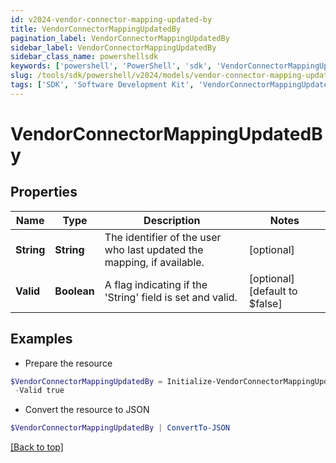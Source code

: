 ```yaml
---
id: v2024-vendor-connector-mapping-updated-by
title: VendorConnectorMappingUpdatedBy
pagination_label: VendorConnectorMappingUpdatedBy
sidebar_label: VendorConnectorMappingUpdatedBy
sidebar_class_name: powershellsdk
keywords: ['powershell', 'PowerShell', 'sdk', 'VendorConnectorMappingUpdatedBy', 'V2024VendorConnectorMappingUpdatedBy'] 
slug: /tools/sdk/powershell/v2024/models/vendor-connector-mapping-updated-by
tags: ['SDK', 'Software Development Kit', 'VendorConnectorMappingUpdatedBy', 'V2024VendorConnectorMappingUpdatedBy']
---
```



# VendorConnectorMappingUpdatedBy

## Properties

Name | Type | Description | Notes
------------ | ------------- | ------------- | -------------
**String** | **String** | The identifier of the user who last updated the mapping, if available. | [optional] 
**Valid** | **Boolean** | A flag indicating if the 'String' field is set and valid. | [optional] [default to $false]

## Examples

- Prepare the resource
```powershell
$VendorConnectorMappingUpdatedBy = Initialize-VendorConnectorMappingUpdatedBy  -String user-67891 `
 -Valid true
```

- Convert the resource to JSON
```powershell
$VendorConnectorMappingUpdatedBy | ConvertTo-JSON
```


[[Back to top]](#) 

